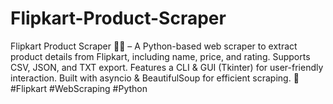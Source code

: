 # Flipkart-Product-Scraper
Flipkart Product Scraper 🛒✨ – A Python-based web scraper to extract product details from Flipkart, including name, price, and rating. Supports CSV, JSON, and TXT export. Features a CLI &amp; GUI (Tkinter) for user-friendly interaction. Built with asyncio &amp; BeautifulSoup for efficient scraping. 🚀 #Flipkart #WebScraping #Python
